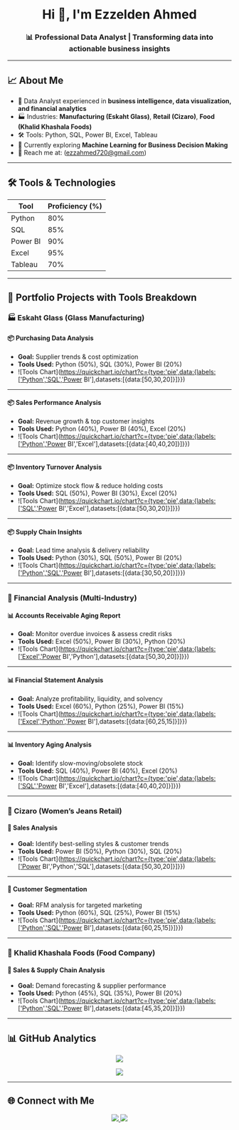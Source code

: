 <h1 align="center">Hi 👋, I'm Ezzelden Ahmed</h1>
<h3 align="center">📊 Professional Data Analyst | Transforming data into actionable business insights</h3>

---

## 📈 About Me
- 💼 Data Analyst experienced in **business intelligence, data visualization, and financial analytics**
- 🏭 Industries: **Manufacturing (Eskaht Glass)**, **Retail (Cizaro)**, **Food (Khalid Khashala Foods)**
- 🛠 Tools: Python, SQL, Power BI, Excel, Tableau
- 🌱 Currently exploring **Machine Learning for Business Decision Making**
- 📧 Reach me at: (ezzahmed720@gmail.com)

---

## 🛠 Tools & Technologies
| Tool         | Proficiency (%) |
|--------------|-----------------|
| Python       | 80%             |
| SQL          | 85%             |
| Power BI     | 90%             |
| Excel        | 95%             |
| Tableau      | 70%             |

---

## 📂 Portfolio Projects with Tools Breakdown

### 🏭 Eskaht Glass (Glass Manufacturing)

#### 📦 Purchasing Data Analysis
- **Goal:** Supplier trends & cost optimization
- **Tools Used:** Python (50%), SQL (30%), Power BI (20%)
- ![Tools Chart](https://quickchart.io/chart?c={type:'pie',data:{labels:['Python','SQL','Power BI'],datasets:[{data:[50,30,20]}]}})

---

#### 📦 Sales Performance Analysis
- **Goal:** Revenue growth & top customer insights
- **Tools Used:** Python (40%), Power BI (40%), Excel (20%)
- ![Tools Chart](https://quickchart.io/chart?c={type:'pie',data:{labels:['Python','Power BI','Excel'],datasets:[{data:[40,40,20]}]}})

---

#### 📦 Inventory Turnover Analysis
- **Goal:** Optimize stock flow & reduce holding costs
- **Tools Used:** SQL (50%), Power BI (30%), Excel (20%)
- ![Tools Chart](https://quickchart.io/chart?c={type:'pie',data:{labels:['SQL','Power BI','Excel'],datasets:[{data:[50,30,20]}]}})

---

#### 📦 Supply Chain Insights
- **Goal:** Lead time analysis & delivery reliability
- **Tools Used:** Python (30%), SQL (50%), Power BI (20%)
- ![Tools Chart](https://quickchart.io/chart?c={type:'pie',data:{labels:['Python','SQL','Power BI'],datasets:[{data:[30,50,20]}]}})

---

### 💸 Financial Analysis (Multi-Industry)

#### 📊 Accounts Receivable Aging Report
- **Goal:** Monitor overdue invoices & assess credit risks
- **Tools Used:** Excel (50%), Power BI (30%), Python (20%)
- ![Tools Chart](https://quickchart.io/chart?c={type:'pie',data:{labels:['Excel','Power BI','Python'],datasets:[{data:[50,30,20]}]}})

---

#### 📊 Financial Statement Analysis
- **Goal:** Analyze profitability, liquidity, and solvency
- **Tools Used:** Excel (60%), Python (25%), Power BI (15%)
- ![Tools Chart](https://quickchart.io/chart?c={type:'pie',data:{labels:['Excel','Python','Power BI'],datasets:[{data:[60,25,15]}]}})

---

#### 📊 Inventory Aging Analysis
- **Goal:** Identify slow-moving/obsolete stock
- **Tools Used:** SQL (40%), Power BI (40%), Excel (20%)
- ![Tools Chart](https://quickchart.io/chart?c={type:'pie',data:{labels:['SQL','Power BI','Excel'],datasets:[{data:[40,40,20]}]}})

---

### 👗 Cizaro (Women’s Jeans Retail)

#### 👖 Sales Analysis
- **Goal:** Identify best-selling styles & customer trends
- **Tools Used:** Power BI (50%), Python (30%), SQL (20%)
- ![Tools Chart](https://quickchart.io/chart?c={type:'pie',data:{labels:['Power BI','Python','SQL'],datasets:[{data:[50,30,20]}]}})

---

#### 👖 Customer Segmentation
- **Goal:** RFM analysis for targeted marketing
- **Tools Used:** Python (60%), SQL (25%), Power BI (15%)
- ![Tools Chart](https://quickchart.io/chart?c={type:'pie',data:{labels:['Python','SQL','Power BI'],datasets:[{data:[60,25,15]}]}})

---

### 🍴 Khalid Khashala Foods (Food Company)

#### 🥘 Sales & Supply Chain Analysis
- **Goal:** Demand forecasting & supplier performance
- **Tools Used:** Python (45%), SQL (35%), Power BI (20%)
- ![Tools Chart](https://quickchart.io/chart?c={type:'pie',data:{labels:['Python','SQL','Power BI'],datasets:[{data:[45,35,20]}]}})

---

## 📊 GitHub Analytics
<p align="center">
  <img src="https://github-readme-stats.vercel.app/api?username=ezzelden&show_icons=true&theme=radical&count_private=true&hide=issues"/>
</p>

<p align="center">
  <img src="https://github-readme-stats.vercel.app/api/top-langs/?username=ezzelden&layout=compact&theme=radical&langs_count=8"/>
</p>

---

## 🌐 Connect with Me
<p align="center">
  <a href="https://www.linkedin.com/in/YOUR-LINKEDIN" target="_blank">
    <img src="https://img.shields.io/badge/LinkedIn-0A66C2?style=for-the-badge&logo=linkedin&logoColor=white"/>
  </a>
  <a href="mailto:your.email@example.com">
    <img src="https://img.shields.io/badge/Email-D14836?style=for-the-badge&logo=gmail&logoColor=white"/>
  </a>
</p>
